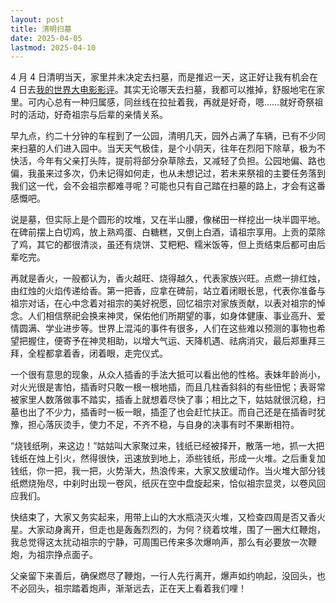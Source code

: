```yaml
---
layout: post
title: 清明扫墓
date: 2025-04-05
lastmod: 2025-04-10
---
```

4 月 4 日清明当天，家里并未决定去扫墓，而是推迟一天，这正好让我有机会在 4 日去[我的世界大电影影评](https://blog.heiyedao.top/posts/我的世界大电影影评/)。其实无论哪天去扫墓，我都可以推掉，舒服地宅在家里。可内心总有一种归属感，同丝线在拉扯着我，再就是好奇，嗯……就好奇祭祖时的活动，好奇祖宗与后辈的亲情关系。

早九点，约二十分钟的车程到了一公园，清明几天，园外占满了车辆，已有不少同来扫墓的人们进入园中。当天天气极佳，是个小阴天，往年在烈阳下除草，极为不快活，今年有父亲打头阵，提前将部分杂草除去，又减轻了负担。公园地偏、路也偏，我虽来过多次，仍未记得如何走，也从未想记过，若未来祭祖的主要任务落到我们这一代，会不会祖宗都难寻呢？可能也只有自己踏在扫墓的路上，才会有这番感慨吧。

说是墓，但实际上是个圆形的坟堆，又在半山腰，像梯田一样挖出一块半圆平地。在碑前摆上白切鸡，放上熟鸡蛋、白糖糕，又倒上白酒，请祖宗享用。上贡的菜除了鸡，其它的都很清淡，虽还有烧饼、艾粑粑、糯米饭等，但上贡结束后都可由后辈吃完。

再就是香火，一般都认为，香火越旺、烧得越久，代表家族兴旺。点燃一排红烛，由红烛的火焰传递给香。第一把香，应拿在碑前，站立着闭眼长思，代表你准备与祖宗对话，在心中念着对祖宗的美好祝愿，回忆祖宗对家族贡献，以表对祖宗的悼念。人们相信祭祀会换来神灵，保佑他们所期望的事，如身体健康、事业高升、爱情圆满、学业进步等。世界上混沌的事件有很多，人们在这些难以预测的事物也希望把握住，便寄予在神灵相助，以增大气运、天降机遇、祛病消灾，最后郑重拜三拜，全程都拿着香，闭着眼，走完仪式。

一个很有意思的现象，从众人插香的手法大抵可以看出他的性格。表妹年龄尚小，对火光很是害怕，插香时只敢一根一根地插，而且几柱香斜斜的有些忸怩；表哥常被家里人数落做事不踏实，插香上就想着尽快了事；相比之下，姑姑就很沉稳，扫墓也出了不少力，插香时一板一眼，插歪了也会赶忙扶正。而自己还是在插香时犹豫，担心落灰烫手，使力不足，不齐不稳，与自身的决事有时不果断相符。

“烧钱纸咧，来这边！”姑姑叫大家聚过来，钱纸已经被择开，散落一地，抓一大把钱纸在烛上引火，然得很快，迅速放到地上，添些钱纸，形成一火堆。之后重复加钱纸，你一把，我一把，火势渐大，热浪传来，大家又放缓动作。当火堆大部分钱纸燃烧殆尽，中刹时出现一卷风，纸灰在空中盘旋起来，恰似祖宗显灵，以卷风回应我们。

快结束了，大家又务实起来，用带上山的大水瓶浇灭火堆，又检查四周是否又香火星。大家动身离开，但走也是轰轰烈烈的，为何？绕着坟堆，围了一圈大红鞭炮，我总觉得这太扰动祖宗的宁静，可周围已传来多次爆响声，那么有必要放一次鞭炮，为祖宗挣点面子。

父亲留下来善后，确保燃尽了鞭炮，一行人先行离开，爆声如约响起，没回头，也不必回头，祖宗踏着炮声，渐渐远去，正在天上看着我们哩！
